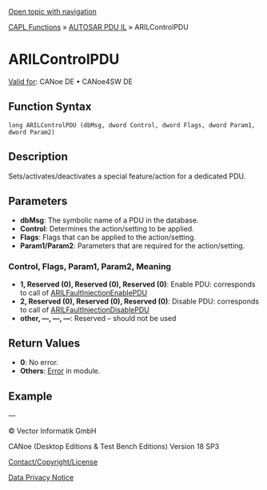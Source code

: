 [Open topic with navigation](../../../../../CANoeDEFamily.htm#Topics/CAPLFunctions/AUTOSARpduIL/Functions/CAPLfunctionARILControlPDU.md)

[CAPL Functions](../../CAPLfunctions.md) » [AUTOSAR PDU IL](../CAPLfunctionsAUTOSARpduILOverview.md) » ARILControlPDU

# ARILControlPDU

[Valid for](../../../Shared/FeatureAvailability.md): CANoe DE • CANoe4SW DE

## Function Syntax

```plaintext
long ARILControlPDU (dbMsg, dword Control, dword Flags, dword Param1, dword Param2)
```

## Description

Sets/activates/deactivates a special feature/action for a dedicated PDU.

## Parameters

- **dbMsg**: The symbolic name of a PDU in the database.
- **Control**: Determines the action/setting to be applied.
- **Flags**: Flags that can be applied to the action/setting.
- **Param1/Param2**: Parameters that are required for the action/setting.

### Control, Flags, Param1, Param2, Meaning

- **1, Reserved (0), Reserved (0), Reserved (0)**: Enable PDU: corresponds to call of [ARILFaultInjectionEnablePDU](CAPLfunctionARILFaultInjectionEnablePDU.md)
- **2, Reserved (0), Reserved (0), Reserved (0)**: Disable PDU: corresponds to call of [ARILFaultInjectionDisablePDU](CAPLfunctionARILFaultInjectionDisablePDU.md)
- **other, —, —, —**: Reserved – should not be used

## Return Values

- **0**: No error.
- **Others**: [Error](../../../CANoeCANalyzer/LibrariesPackages/AUTOSARpduIL/AUTOSARpduILReturnCodes.md) in module.

## Example

—

© Vector Informatik GmbH

CANoe (Desktop Editions & Test Bench Editions) Version 18 SP3

[Contact/Copyright/License](../../../Shared/ContactCopyrightLicense.md)

[Data Privacy Notice](https://www.vector.com/int/en/company/get-info/privacy-policy/)